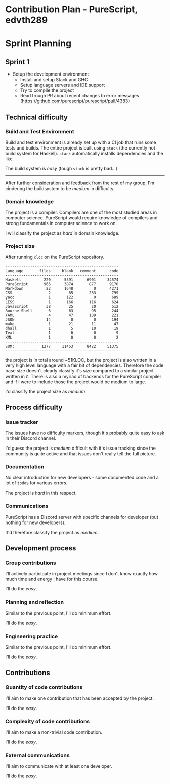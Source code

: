 # Contribution Plan - PureScript, edvth289

# Sprint Planning

## Sprint 1
  - Setup the development environment
    - Install and setup Stack and GHC
    - Setup language servers and IDE support
    - Try to compile the project
    - Read trough PR about recent changes to error messages (https://github.com/purescript/purescript/pull/4383)

## Technical difficulty

### Build and Test Environment
Build and test environment is already set up with a CI job that runs some tests and builds.
The entire project is built using `stack` (the currently hot build system for Haskell).
`stack` automatically installs dependencies and the like.

The build system is *easy* (tough `stack` is pretty bad...)

------------
After further consideration and feedback from the rest of my group, I'm
cindering the buildsystem to be *medium* in difficulty.

### Domain knowledge
The project is a compiler. Compilers are one of the most studied areas in computer science.
PureScript would require knowledge of compilers and strong fundamentals in computer science to work on.

I will classify the project as *hard* in domain knowledge.

### Project size
After running `cloc` on the PureScript repository.
```
--------------------------------------------------
Language       files     blank   comment      code
--------------------------------------------------
Haskell          220      5391      6901     34574
PureScript       965      3874       877      9170
Markdown          22      1648         0      4271
CSS                2        85       283       799
yacc               1       122         0       689
LESS               1       166       116       624
JavaScript        38        25        20       512
Bourne Shell       6        63        95       244
YAML               4        47       109       221
JSON              14         0         0       194
make               1        21        11        47
dhall              1         5        10        19
Text               1         6         0         9
XML                1         0         0         2
--------------------------------------------------
SUM:            1277     11453      8422     51375
--------------------------------------------------
```

the project is in total around ~51KLOC, but the project is also written in a
very high level language with a fair bit of dependencies. Therefore the code
base size doesn't clearly classify it's size compared to a similar project
written in `C`. There is also a myriad of backends for the PureScript compiler
and if I were to include those the project would be medium to large.

I'd classify the project size as *medium*.

## Process difficulty

### Issue tracker
The issues have no difficulty markers, though it's probably quite easy to ask in their Discord channel.

I'd guess the project is *medium* difficult with it's issue tracking since the community is quite active
and that issues don't really tell the full picture.

### Documentation
No clear introduction for new developers - some documented code and a lot of `todo`s for various errors.

The project is *hard* in this respect.

### Communications
PureScript has a Discord server with specific channels for developer (but nothing for new developers).

It'd therefore classify the project as *medium*.

## Development process

### Group contributions
I'll actively participate in project meetings since I don't know exactly how
much time and energy I have for this course.

I'll do the *easy*.

### Planning and reflection
Similar to the previous point, I'll do minimum effort.

I'll do the *easy*.

### Engineering practice
Similar to the previous point, I'll do minimum effort.

I'll do the *easy*.

## Contributions
### Quantity of code contributions
I'll aim to make one contribution that has been accepted by the project.

I'll do the *easy*.

### Complexity of code contributions
I'll aim to make a non-trivial code contribution.

I'll do the *easy*.

### External communications
I'll aim to communicate with at least one developer.

I'll do the *easy*.

